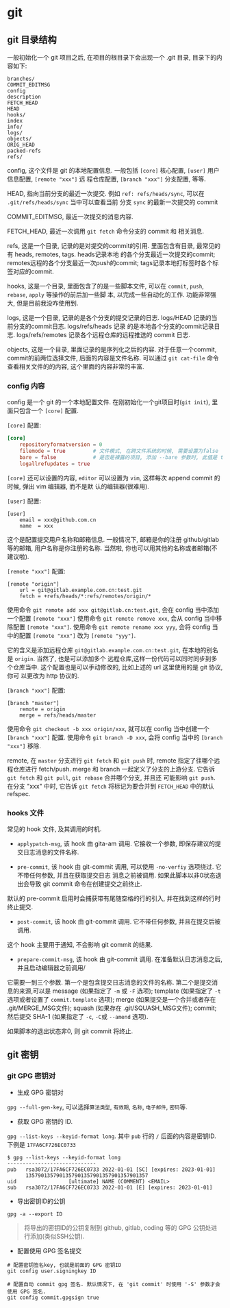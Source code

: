 # git

## git 目录结构

一般初始化一个 git 项目之后, 在项目的根目录下会出现一个 .git 目录, 目录下的内容如下: 

```
branches/
COMMIT_EDITMSG
config         
description
FETCH_HEAD     
HEAD      
hooks/
index
info/
logs/
objects/
ORIG_HEAD
packed-refs
refs/
```

config, 这个文件是 git 的本地配置信息. 一般包括 `[core]` 核心配置, `[user]` 用户信息配置, `[remote "xxx"]` 远
程仓库配置, `[branch "xxx"]` 分支配置, 等等.

HEAD, 指向当前分支的最近一次提交. 例如 `ref: refs/heads/sync`, 可以在 `.git/refs/heads/sync` 当中可以查看当前
分支 `sync` 的最新一次提交的 commit

COMMIT_EDITMSG, 最近一次提交的消息内容.

FETCH_HEAD, 最近一次调用 `git fetch` 命令分支的 commit 和 相关消息.

refs, 这是一个目录, 记录的是对提交的commit的引用. 里面包含有目录, 最常见的有 heads, remotes, tags. heads记录本地
的各个分支最近一次提交的commit; remotes远程的各个分支最近一次push的commit; tags记录本地打标签时各个标签对应的commit.

hooks, 这是一个目录, 里面包含了的是一些脚本文件, 可以在 `commit`, `push`, `rebase`, `apply` 等操作的前后加一些脚
本, 以完成一些自动化的工作. 功能非常强大, 但是目前我没咋使用到.

logs, 这是一个目录, 记录的是各个分支的提交记录的日志. logs/HEAD 记录的当前分支的commit日志. logs/refs/heads 记录
的是本地各个分支的commit记录日志. logs/refs/remotes 记录各个远程仓库的远程推送的 commit 日志.

objects, 这是一个目录, 里面记录的是序列化之后的内容. 对于任意一个commit, commit的前两位选择文件, 后面的内容是文件名称.
可以通过 `git cat-file` 命令查看相关文件的的内容, 这个里面的内容非常的丰富.


### config 内容

config 是一个 git 的一个本地配置文件. 在刚初始化一个git项目时(`git init`), 里面只包含一个 `[core]` 配置.
 
`[core]` 配置:

```toml
[core]
	repositoryformatversion = 0
	filemode = true         # 文件模式, 在跨文件系统的时候, 需要设置为false
	bare = false            # 是否是裸露的项目, 添加 --bare 参数时, 此值是 true
	logallrefupdates = true
```

`[core]` 还可以设置的内容, `editor` 可以设置为 `vim`, 这样每次 append commit 的时候, 弹出 vim 编辑器, 而不是默
认的编辑器(很难用). 

`[user]` 配置:

```
[user]
	email = xxx@github.com.cn
	name  = xxx
```

这个是配置提交用户名称和邮箱信息. 一般情况下, 邮箱是你的注册 github/gitlab 等的邮箱, 用户名称是你注册的名称. 当然啦,
你也可以用其他的名称或者邮箱(不建议啦).

`[remote "xxx"]` 配置:

```
[remote "origin"]
	url = git@gitlab.example.com.cn:test.git
	fetch = +refs/heads/*:refs/remotes/origin/*
```

使用命令 `git remote add xxx git@gitlab.cn:test.git`, 会在 config 当中添加一个配置 `[remote "xxx"]`
使用命令 `git remote remove xxx`, 会从 config 当中移除配置 `[remote "xxx"]`.
使用命令 `git remote rename xxx yyy`, 会将 config 当中的配置 `[remote "xxx"]` 改为  `[remote "yyy"]`.

它的含义是添加远程仓库 `git@gitlab.example.com.cn:test.git`, 在本地的别名是 `origin`. 当然了, 也是可以添加多个
远程仓库,这样一份代码可以同时同步到多个仓库当中. 这个配置也是可以手动修改的, 比如上述的 url 这里使用的是 git 协议, 你可
以更改为 http 协议的.

`[branch "xxx"]` 配置:

```
[branch "master"]
	remote = origin
	merge = refs/heads/master
```

使用命令 `git checkout -b xxx origin/xxx`, 就可以在 config 当中创建一个 `[branch "xxx"]` 配置. 
使用命令 `git branch -D xxx`, 会将 config 当中的 `[branch "xxx"]` 移除.

remote, 在 `master` 分支进行 `git fetch` 和 `git push` 时, remote 指定了往哪个远程仓库进行 fetch/push.
merge 和 branch 一起定义了分支的上游分支. 它告诉 `git fetch` 和 `git pull`, `git rebase` 合并哪个分支, 并且还
可能影响 `git push`. 在分支 "xxx" 中时, 它告诉 `git fetch` 将标记为要合并到 `FETCH_HEAD` 中的默认refspec. 


### hooks 文件

常见的 hook 文件, 及其调用的时机.

- `applypatch-msg`, 该 hook 由 gita-am 调用. 它接收一个参数, 即保存建议的提交日志消息的文件名称.

- `pre-commit`, 该 hook 由 git-commit 调用, 可以使用 `-no-verfiy` 选项绕过. 它不带任何参数, 并且在获取提交日志
消息之前被调用. 如果此脚本以非0状态退出会导致 git commit 命令在创建提交之前终止.

默认的 pre-commit 启用时会捕获带有尾随空格的行的引入, 并在找到这样的行时终止提交.

- `post-commit`, 该 hook 由 git-commit 调用. 它不带任何参数, 并且在提交后被调用. 

这个 hook 主要用于通知, 不会影响 git commit 的结果.

- `prepare-commit-msg`, 该 hook 由 git-commit 调用. 在准备默认日志消息之后, 并且启动编辑器之前调用/

它需要一到三个参数. 第一个是包含提交日志消息的文件的名称. 第二个是提交消息的来源,可以是 message (如果指定了 `-m` 或 `-F`
选项); template (如果指定了 `-t` 选项或者设置了 `commit.template` 选项); merge (如果提交是一个合并或者存在
.git/MERGE_MSG文件); squash (如果存在 .git/SQUASH_MSG文件); commit; 然后提交 SHA-1 (如果指定了 `-c`, `-C`或
`--amend` 选项).

如果脚本的退出状态非0, 则 git commit 将终止.

## git 密钥

### git GPG 密钥对

- 生成 GPG 密钥对

`gpg --full-gen-key`, 可以选择`算法类型`, `有效期`, `名称`, `电子邮件`, `密码`等.

- 获取 GPG 密钥的 ID.

`gpg --list-keys --keyid-format long`. 其中 `pub` 行的 `/` 后面的内容是密钥ID. 下例是 `17FA6CF726EC0733`

```
$ gpg --list-keys --keyid-format long
-----------------------------
pub   rsa3072/17FA6CF726EC0733 2022-01-01 [SC] [expires: 2023-01-01]
      1357901357901357901357901357901357901357
uid                 [ultimate] NAME (COMMENT) <EMAIL>
sub   rsa3072/17FA6CF726EC0733 2022-01-01 [E] [expires: 2023-01-01]
```

- 导出密钥ID的公钥

```
gpg -a --export ID
```

> 将导出的密钥ID的公钥复制到 github, gitlab, coding 等的 GPG 公钥处进行添加(类似SSH公钥).

- 配置使用 GPG 签名提交

```
# 配置密钥签名key, 也就是前面的 GPG 密钥ID
git config user.signingkey ID

# 配置自动 commit gpg 签名. 默认情况下, 在 'git commit' 时使用 '-S' 参数才会使用 GPG 签名.
git config commit.gpgsign true
```
